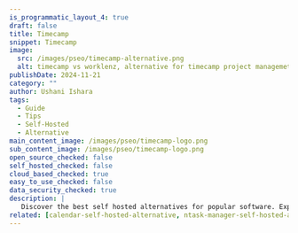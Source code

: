 ```yaml
---
is_programmatic_layout_4: true
draft: false
title: Timecamp
snippet: Timecamp
image:
  src: /images/pseo/timecamp-alternative.png
  alt: timecamp vs worklenz, alternative for timecamp project managemet tool, task management, resource management, productivity, self-hosted
publishDate: 2024-11-21
category: ""
author: Ushani Ishara
tags:
  - Guide
  - Tips
  - Self-Hosted
  - Alternative
main_content_image: /images/pseo/timecamp-logo.png
sub_content_image: /images/pseo/timecamp-logo.png
open_source_checked: false
self_hosted_checked: false
cloud_based_checked: true
easy_to_use_checked: false
data_security_checked: true
description: |
   Discover the best self hosted alternatives for popular software. Explore our comprehensive guides and find the perfect solution for your needs today.
related: [calendar-self-hosted-alternative, ntask-manager-self-hosted-alternative, jira-self-hosted-alternative, mondaycom-self-hosted-alternative]
---
```

